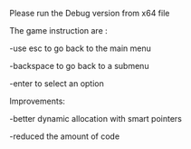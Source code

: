 Please run the Debug version from x64 file

The game instruction are :

-use esc to go back to the main menu

-backspace to go back to a submenu

-enter to select an option


Improvements:

-better dynamic allocation with smart pointers

-reduced the amount of code
